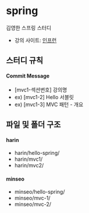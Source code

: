 # spring
김영한 스프링 스터디

- 강의 사이트: [인프런](https://www.inflearn.com/course/%EC%8A%A4%ED%94%84%EB%A7%81-mvc-1)

## 스터디 규칙 

#### Commit Message

- [mvc1-섹션번호] 강의명
- ex) [mvc1-2] Hello 서블릿
- ex) [mvc1-3] MVC 패턴 - 개요

## 파일 및 폴더 구조
                                                 
#### harin

- harin/hello-spring/
- harin/mvc1/
- harin/mvc2/

#### minseo

- minseo/hello-spring/
- minseo/mvc-1/
- minseo/mvc-2/
